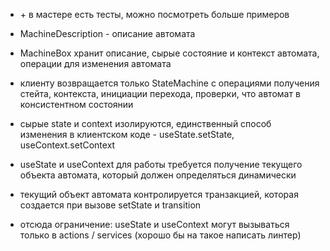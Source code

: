* \+ в мастере есть тесты, можно посмотреть больше примеров

* MachineDescription - описание автомата
* MachineBox хранит описание, сырые состояние и контекст автомата, операции для изменения автомата
* клиенту возвращается только StateMachine с операциями получения стейта, контекста, инициации перехода, проверки, что автомат в консистентном состоянии
* сырые state и context изолируются, единственный способ изменения  в клиентском коде - useState.setState, useContext.setContext
* useState и useContext для работы требуется получение текущего объекта автомата, который должен определяться динамически
* текущий объект автомата контролируется транзакцией, которая создается при вызове setState и transition
* отсюда ограничение: useState и useContext могут вызываться только в actions / services (хорошо бы на такое написать линтер)